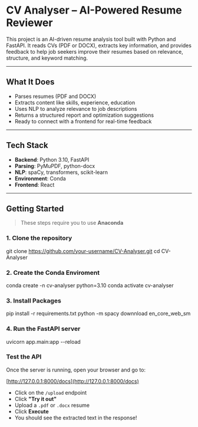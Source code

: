 # CV Analyser – AI-Powered Resume Reviewer

This project is an AI-driven resume analysis tool built with Python and FastAPI. It reads CVs (PDF or DOCX), extracts key information, and provides feedback to help job seekers improve their resumes based on relevance, structure, and keyword matching.

---

## What It Does

-  Parses resumes (PDF and DOCX)
-  Extracts content like skills, experience, education
-  Uses NLP to analyze relevance to job descriptions
-  Returns a structured report and optimization suggestions
-  Ready to connect with a frontend for real-time feedback

---

## Tech Stack

- **Backend**: Python 3.10, FastAPI
- **Parsing**: PyMuPDF, python-docx
- **NLP**: spaCy, transformers, scikit-learn
- **Environment**: Conda
- **Frontend**: React

---

## Getting Started

> These steps require you to use **Anaconda**

### 1. Clone the repository

git clone https://github.com/your-username/CV-Analyser.git
cd CV-Analyser

### 2. Create the Conda Enviroment

conda create -n cv-analyser python=3.10
conda activate cv-analyser

### 3. Install Packages

pip install -r requirements.txt
python -m spacy downnload en_core_web_sm

### 4. Run the FastAPI server

uvicorn app.main:app --reload

### Test the API

Once the server is running, open your browser and go to:

[http://127.0.0.1:8000/docs](http://127.0.0.1:8000/docs)

- Click on the `/upload` endpoint
- Click **"Try it out"**
- Upload a `.pdf` or `.docx` resume
- Click **Execute**
- You should see the extracted text in the response!

 